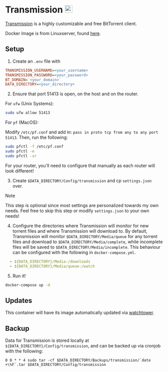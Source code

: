 # Transmission <img src="https://upload.wikimedia.org/wikipedia/commons/6/6d/Transmission_icon.png" width="24">
[Transmission](https://transmissionbt.com/) is a highly customizable and free BitTorrent client.

Docker Image is from Linuxserver, found [here](https://hub.docker.com/r/linuxserver/transmission).

## Setup
1. Create an `.env` file with
```ini
TRANSMISSION_USERNAME=<your_username>
TRANSMISSION_PASSWORD=<your_password>
BT_DOMAIN=`<your_domain>`
DATA_DIRECTORY=<your_directory>
```

2. Ensure that port 51413 is open, on the host and on the router.

For `ufw` (Unix Systems):
```bash
sudo ufw allow 51413
```

For `pf` (MacOS):

Modify `/etc/pf.conf` and add in: `pass in proto tcp from any to any port 51413`. Then, run the following:
```bash
sudo pfctl -f /etc/pf.conf
sudo pfctl -e
sudo pfctl -sr
```

For your router, you'll need to configure that manually as each router will look different!

3. Create `$DATA_DIRECTORY/Config/transmission` and cp `settings.json` over.
> [!NOTE]
> This step is optional since most settings are personalized towards my own needs.
> Feel free to skip this step or modify `settings.json` to your own needs!

4. Configure the directories where Transmission will monitor for new torrent files and where Transmission will download to. By default, Transmission will monitor `$DATA_DIRECTORY/Media/queue` for any torrent files and download to `$DATA_DIRECTORY/Media/complete`, while incomplete files will be saved to `$DATA_DIRECTORY/Media/incomplete`. This behaviour can be configured with the following in `docker-compose.yml`.

```yaml
  - ${DATA_DIRECTORY}/Media:/downloads
  - ${DATA_DIRECTORY}/Media/queue:/watch
```

5. Run it!
```bash
docker-compose up -d
```

## Updates
This container will have its image automatically updated via [watchtower](https://ryanliu6/focus/watchtower).

## Backup
Data for Transmission is stored locally at `${DATA_DIRECTORY}/Config/transmission`, and can be backed up via cronjob with the following:

```
0 0 * * 4 sudo tar -cf $DATA_DIRECTORY/Backups/transmission/`date +\%F`.tar $DATA_DIRECTORY/Config/transmission
```
